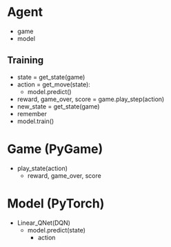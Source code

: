 # Agent

* game
* model

## Training

* state = get_state(game)
* action = get_move(state):
    * model.predict()
* reward, game_over, score = game.play_step(action)
* new_state = get_state(game)
* remember
* model.train()

# Game (PyGame)

* play_state(action)
    * reward, game_over, score

# Model (PyTorch)

* Linear_QNet(DQN)
    * model.predict(state)
        * action